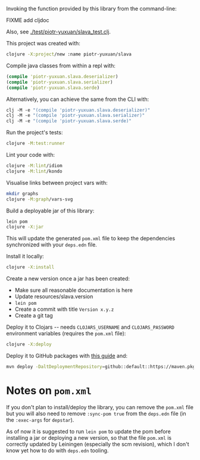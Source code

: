 Invoking the function provided by this library from the command-line:

FIXME add cljdoc

Also, see
[./test/piotr-yuxuan/slava_test.clj](./test/piotr_yuxuan/slava_test.clj).

This project was created with:

``` zsh
clojure -X:project/new :name piotr-yuxuan/slava
```

Compile java classes from within a repl with:
``` clojure
(compile 'piotr-yuxuan.slava.deserializer)
(compile 'piotr-yuxuan.slava.serializer)
(compile 'piotr-yuxuan.slava.serde)
```

Alternatively, you can achieve the same from the CLI with:
``` clojure
clj -M -e "(compile 'piotr-yuxuan.slava.deserializer)"
clj -M -e "(compile 'piotr-yuxuan.slava.serializer)"
clj -M -e "(compile 'piotr-yuxuan.slava.serde)"
```

Run the project's tests:

``` zsh
clojure -M:test:runner
```

Lint your code with:

``` zsh
clojure -M:lint/idiom
clojure -M:lint/kondo
```

Visualise links between project vars with:

``` zsh
mkdir graphs
clojure -M:graph/vars-svg
```

Build a deployable jar of this library:

``` zsh
lein pom
clojure -X:jar
```

This will update the generated `pom.xml` file to keep the dependencies
synchronized with your `deps.edn` file.

Install it locally:

``` zsh
clojure -X:install
```

Create a new version once a jar has been created:
- Make sure all reasonable documentation is here
- Update resources/slava.version
- `lein pom`
- Create a commit with title `Version x.y.z`
- Create a git tag

Deploy it to Clojars -- needs `CLOJARS_USERNAME` and `CLOJARS_PASSWORD`
environment variables (requires the `pom.xml` file):

``` zsh
clojure -X:deploy
```

Deploy it to GitHub packages with [this
guide](https://docs.github.com/en/packages/guides/configuring-apache-maven-for-use-with-github-packages)
and:

``` zsh
mvn deploy -DaltDeploymentRepository=github::default::https://maven.pkg.github.com/piotr-yuxuan/slava
```

# Notes on `pom.xml`

If you don't plan to install/deploy the library, you can remove the
`pom.xml` file but you will also need to remove `:sync-pom true` from
the `deps.edn` file (in the `:exec-args` for `depstar`).

As of now it is suggested to run `lein pom` to update the pom before
installing a jar or deploying a new version, so that the file `pom.xml`
is correctly updated by Leiningen (especially the scm revision), which I
don't know yet how to do with `deps.edn` tooling.
